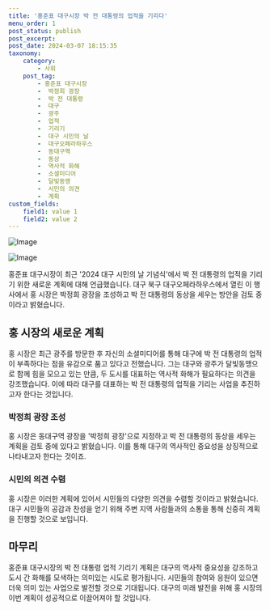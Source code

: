 ```yaml
---
title: '홍준표 대구시장 박 전 대통령의 업적을 기리다'
menu_order: 1
post_status: publish
post_excerpt: 
post_date: 2024-03-07 18:15:35
taxonomy:
    category:
        - 사회
    post_tag:
        - 홍준표 대구시장
        -  박정희 광장
        -  박 전 대통령
        -  대구
        -  광주
        -  업적
        -  기리기
        -  대구 시민의 날
        -  대구오페라하우스
        -  동대구역
        -  동상
        -  역사적 화해
        -  소셜미디어
        -  달빛동맹
        -  시민의 의견
        -  계획
custom_fields:
    field1: value 1
    field2: value 2
---
```


![Image](https://imgnews.pstatic.net/image/366/2024/03/05/0000975128_001_20240305093615523.JPG?type=w647)

![Image](https://imgnews.pstatic.net/image/366/2024/03/05/0000975128_002_20240305093616342.jpg?type=w647)

홍준표 대구시장이 최근 '2024 대구 시민의 날 기념식'에서 박 전 대통령의 업적을 기리기 위한 새로운 계획에 대해 언급했습니다. 대구 북구 대구오페라하우스에서 열린 이 행사에서 홍 시장은 박정희 광장을 조성하고 박 전 대통령의 동상을 세우는 방안을 검토 중이라고 밝혔습니다. 
## 홍 시장의 새로운 계획
홍 시장은 최근 광주를 방문한 후 자신의 소셜미디어를 통해 대구에 박 전 대통령의 업적이 부족하다는 점을 유감으로 품고 있다고 전했습니다. 그는 대구와 광주가 달빛동맹으로 함께 힘을 모으고 있는 만큼, 두 도시를 대표하는 역사적 화해가 필요하다는 의견을 강조했습니다. 이에 따라 대구를 대표하는 박 전 대통령의 업적을 기리는 사업을 추진하고자 한다는 것입니다.
### 박정희 광장 조성
홍 시장은 동대구역 광장을 '박정희 광장'으로 지정하고 박 전 대통령의 동상을 세우는 계획을 검토 중에 있다고 밝혔습니다. 이를 통해 대구의 역사적인 중요성을 상징적으로 나타내고자 한다는 것이죠.
### 시민의 의견 수렴
홍 시장은 이러한 계획에 있어서 시민들의 다양한 의견을 수렴할 것이라고 밝혔습니다. 대구 시민들의 공감과 찬성을 얻기 위해 주변 지역 사람들과의 소통을 통해 신중히 계획을 진행할 것으로 보입니다.
## 마무리
홍준표 대구시장의 박 전 대통령 업적 기리기 계획은 대구의 역사적 중요성을 강조하고 도시 간 화해를 모색하는 의미있는 시도로 평가됩니다. 시민들의 참여와 응원이 있으면 더욱 의미 있는 사업으로 발전할 것으로 기대됩니다. 대구의 미래 발전을 위해 홍 시장의 이번 계획이 성공적으로 이끌어져야 할 것입니다.
